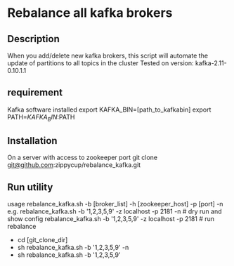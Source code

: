 # Rebalance all kafka brokers

## Description

When you add/delete new kafka brokers, this script will automate the update of partitions to all topics in the cluster
Tested on version: kafka-2.11-0.10.1.1

## requirement
Kafka software installed
export KAFKA_BIN=[path_to_kafkabin]
export PATH=$KAFKA_BIN:$PATH

## Installation

On a server with access to zookeeper port
git clone git@github.com:zippycup/rebalance_kafka.git

## Run utility

usage
rebalance_kafka.sh -b [broker_list] -h [zookeeper_host] -p [port] -n
     e.g. rebalance_kafka.sh -b '1,2,3,5,9' -z localhost -p 2181 -n  # dry run and show config
          rebalance_kafka.sh -b '1,2,3,5,9' -z localhost -p 2181     # run rebalance

* cd [git_clone_dir]
* sh rebalance_kafka.sh -b '1,2,3,5,9' -n
* sh rebalance_kafka.sh -b '1,2,3,5,9'
